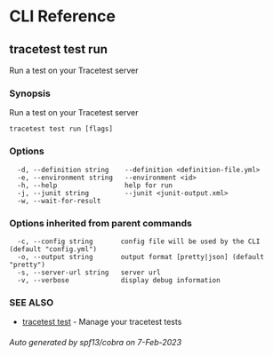 # CLI Reference
## tracetest test run

Run a test on your Tracetest server

### Synopsis

Run a test on your Tracetest server

```
tracetest test run [flags]
```

### Options

```
  -d, --definition string    --definition <definition-file.yml>
  -e, --environment string   --environment <id>
  -h, --help                 help for run
  -j, --junit string         --junit <junit-output.xml>
  -w, --wait-for-result
```

### Options inherited from parent commands

```
  -c, --config string       config file will be used by the CLI (default "config.yml")
  -o, --output string       output format [pretty|json] (default "pretty")
  -s, --server-url string   server url
  -v, --verbose             display debug information
```

### SEE ALSO

* [tracetest test](tracetest_test.md)	 - Manage your tracetest tests

###### Auto generated by spf13/cobra on 7-Feb-2023
